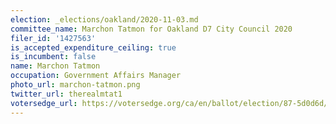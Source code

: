 ```yaml
---
election: _elections/oakland/2020-11-03.md
committee_name: Marchon Tatmon for Oakland D7 City Council 2020
filer_id: '1427563'
is_accepted_expenditure_ceiling: true
is_incumbent: false
name: Marchon Tatmon
occupation: Government Affairs Manager
photo_url: marchon-tatmon.png
twitter_url: therealmtat1
votersedge_url: https://votersedge.org/ca/en/ballot/election/87-5d0d6d/address/null/zip/94605/contests/contest/21269/candidate/151404?date=2020-11-03
---
```

